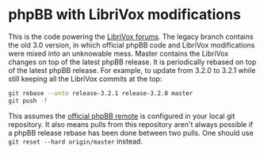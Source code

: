 # phpBB with LibriVox modifications

This is the code powering the [LibriVox forums](https://forum.librivox.org).
The legacy branch contains the old 3.0 version, in which official phpBB code
and LibriVox modifications were mixed into an unknowable mess. Master contains
the LibriVox changes on top of the latest phpBB release. It is periodically
rebased on top of the latest phpBB release. For example, to update from 3.2.0
to 3.2.1 while still keeping all the LibriVox commits at the top:

```bash
git rebase --onto release-3.2.1 release-3.2.0 master
git push -f
```

This assumes the [official phpBB remote](https://github.com/phpbb/phpbb) is
configured in your local git repository. It also means pulls from this
repository aren't always possible if a phpBB release rebase has been done
between two pulls. One should use `git reset --hard origin/master` instead.
